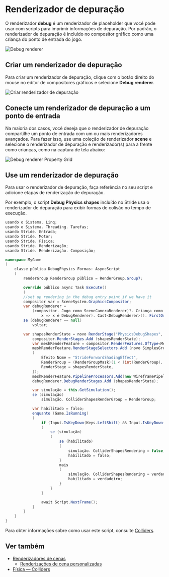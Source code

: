 # Renderizador de depuração

O renderizador **debug** é um renderizador de placeholder que você pode usar com scripts para imprimir informações de depuração. Por padrão, o renderizador de depuração é incluído no compositor gráfico como uma criança do ponto de entrada do jogo.

![Debug renderer](media/debug-renderer.png)

## Criar um renderizador de depuração

Para criar um renderizador de depuração, clique com o botão direito do mouse no editor de compositores gráficos e selecione **Debug renderer**.

![Criar renderizador de depuração](media/create-debug-renderer.png)

## Conecte um renderizador de depuração a um ponto de entrada

Na maioria dos casos, você deseja que o renderizador de depuração compartilhe um ponto de entrada com um ou mais renderizadores avançados. Para fazer isso, use uma coleção de renderizador **scene** e selecione o renderizador de depuração e renderizador(s) para a frente como crianças, como na captura de tela abaixo:

![Debug renderer Property Grid](media/debug-renderer-property-setup.png)

## Use um renderizador de depuração

Para usar o renderizador de depuração, faça referência no seu script e adicione etapas de renderização de depuração.

Por exemplo, o script **Debug Physics shapes** incluído no Stride usa o renderizador de depuração para exibir formas de colisão no tempo de execução.

```cs
usando o Sistema. Linq;
usando o Sistema. Threading. Tarefas;
usando Stride. Entrada;
usando Stride. Motor;
usando Stride. Física;
usando Stride. Renderização;
usando Stride. Renderização. Composição;

namespace MyGame
(
    classe pública DebugPhysics Formas: AsyncScript
    (
        renderGroup RenderGroup público = RenderGroup.Group7;

        override público async Task Execute()
        (
        //set up rendering in the debug entry point if we have it
        compositor var = SceneSystem.GraphicsCompositor;
        var debugRenderer =
            (compositor. Jogo como SceneCameraRenderer)?. Criança como SceneRendererCollection)?. Crianças. Onde..
                x => x é DebugRenderer). Cast<DebugRenderer>(). FirstOrDefault();
        se (debugRenderer == null)
            voltar;

        var shapesRenderState = novo RenderStage("PhysicsDebugShapes", "Main");
            compositor.RenderStages.Add (shapesRenderState);
            var meshRenderFeature = compositor.RenderFeatures.OfType<MeshRenderFeature>().First();
            meshRenderFeature.RenderStageSelectors.Add (novo SimplesGroupToRenderStageSelector
            (
                Efeito Nome = "StrideForwardShadingEffect",
                RenderGroup = (RenderGroupMask)(1 < (int)RenderGroup),
                RenderStage = shapesRenderState,
            });
            meshRenderFeature.PipelineProcessors.Add(new WireframePipelineProcessor { RenderStage = shapesRenderState });
            debugRenderer.DebugRenderStages.Add (shapesRenderState);

            var simulação = this.GetSimulation();
            se (simulação)
                simulação. ColliderShapesRenderGroup = RenderGroup;

            var habilitado = falso;
            enquanto (Game.IsRunning)
            (
                if (Input.IsKeyDown(Keys.LeftShift) && Input.IsKeyDown(Keys.LeftCtrl) && Input.IsKeyReleased(Keys.P)))))
                (
                    se (simulação)
                    (
                        se (habilitado)
                        (
                            simulação. ColliderShapesRendering = false;
                            habilitado = falso;
                        }
                        mais
                        (
                            simulação. ColliderShapesRendering = verdadeiro;
                            habilitado = verdadeiro;
                        }
                    }
                }

                await Script.NextFrame();
            }
        }
    }
}
```

Para obter informações sobre como usar este script, consulte [Colliders](../../physics/colliders.md).

## Ver também

* [Renderizadores de cenas](scene-renderers.md)
   * [Renderizações de cena personalizadas](custom-scene-renderers.md)
* [Física — Colliders](../../physics/colliders.md)